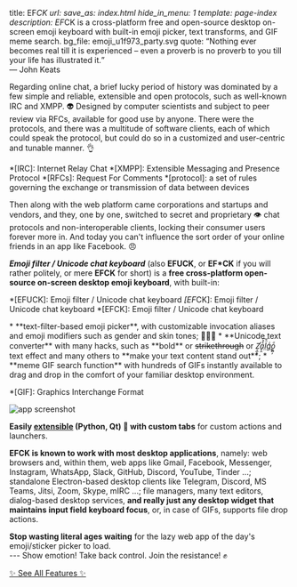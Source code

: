 title: EF*CK
url:
save_as: index.html
hide_in_menu: 1
template: page-index
description: EF*CK is a cross-platform free and open-source desktop on-screen emoji keyboard with built-in emoji picker, text transforms, and GIF meme search.
bg_file: emoji_u1f973_party.svg
quote: <q>Nothing ever becomes real till it is experienced – even a proverb is no proverb to you till your life has illustrated it.</q><br>— John Keats

Regarding online chat, a brief lucky period of history was
dominated by a few simple and 
reliable, extensible and open protocols,
such as well-known IRC and XMPP. 👽
Designed by computer scientists and subject to peer review
via RFCs,
available for good use by anyone.
There were the protocols,
and there was a multitude of software clients,
each of which could speak the protocol,
but could do so in a customized and user-centric
and tunable manner. 👌

*[IRC]: Internet Relay Chat
*[XMPP]: Extensible Messaging and Presence Protocol
*[RFCs]: Request For Comments
*[protocol]: a set of rules governing the exchange or transmission of data between devices

Then along with the web platform came corporations
and startups and vendors,
and they, one by one, switched to 
secret and proprietary 👁 chat
protocols and non-interoperable clients,
locking their consumer users forever more in. 
And today you can't influence the 
sort order of your online friends in an app like Facebook. 😠

<div itemprop="description" class="p description" markdown="1">

**<cite>Emoji filter / Unicode chat keyboard</cite>**
(also **EFUCK**, or **EF*CK** if you will rather politely, 
or mere **EFCK** for short)
is a **free cross-platform open-source on-screen
desktop emoji keyboard**,
with built-in:

*[EFUCK]: Emoji filter / Unicode chat keyboard
*[EF*CK]: Emoji filter / Unicode chat keyboard
*[EFCK]: Emoji filter / Unicode chat keyboard

<div class="features" markdown="1">
* **text-filter-based emoji picker**, with customizable
  invocation aliases and emoji modifiers such
  as gender and skin tones; 🙋🏼‍♀️
* **Unicode text converter** with many hacks,
  such as **bold** or <s>strikethrough</s> or
  <i aria-label="Zalgo">Z̛͕̫͉a̟̯̔̊͠l̤ͪg̨ͥo͙̻̦ͣ</i> text effect 
  and many others to **make your text content stand out**;
* **meme GIF search function** with hundreds of GIFs
  instantly available to drag and drop in the comfort of your 
  familiar desktop environment.

*[GIF]: Graphics Interchange Format

<div class="screenshot"><img alt="app screenshot" class="screenshot" itemprop="screenshot" loading="lazy" src="{static}/images/screenshot.png"></div>
</div>
</div>

**Easily [extensible]({filename}/pages/faq.md#extending)
(Python, Qt) 🐍
with custom tabs** for custom actions and launchers.

**EFCK is known to work with most
desktop applications**, namely:
web browsers and, within them, web apps like 
Gmail, Facebook, Messenger, Instagram, WhatsApp,
Slack, GitHub, Discord, YouTube, Tinder ...;
standalone Electron-based desktop clients like 
Telegram, Discord, MS Teams, Jitsi, Zoom,
Skype, mIRC ...; file managers, many text editors,
dialog-based desktop services, **and really just any
desktop widget that maintains input field keyboard focus**,
or, in case of GIFs, supports file drop actions.

**Stop wasting literal ages waiting** for the lazy 
web app of the day's
emoji/sticker picker to load.  
--- Show emotion!
Take back control. Join the resistance! ✊

<div class="center"><a class="fuzzy-box" href="{filename}/pages/features.md">✨ See All Features ✨</a></div>
